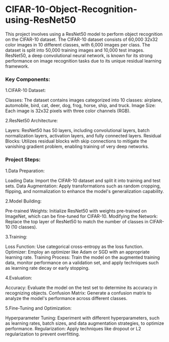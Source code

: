 # CIFAR-10-Object-Recognition-using-ResNet50

This project involves using a ResNet50 model to perform object recognition on the CIFAR-10 dataset. The CIFAR-10 dataset consists of 60,000 32x32 color images in 10 different classes, with 6,000 images per class. The dataset is split into 50,000 training images and 10,000 test images. ResNet50, a deep convolutional neural network, is known for its strong performance on image recognition tasks due to its unique residual learning framework.

<h3>Key Components:</h3>

1.CIFAR-10 Dataset:

Classes: The dataset contains images categorized into 10 classes: airplane, automobile, bird, cat, deer, dog, frog, horse, ship, and truck.
Image Size: Each image is 32x32 pixels with three color channels (RGB).

2.ResNet50 Architecture:

Layers: ResNet50 has 50 layers, including convolutional layers, batch normalization layers, activation layers, and fully connected layers.
Residual Blocks: Utilizes residual blocks with skip connections to mitigate the vanishing gradient problem, enabling training of very deep networks.

<h3>Project Steps:</h3>

1.Data Preparation:

Loading Data: Import the CIFAR-10 dataset and split it into training and test sets.
Data Augmentation: Apply transformations such as random cropping, flipping, and normalization to enhance the model's generalization capability.

2.Model Building:

Pre-trained Weights: Initialize ResNet50 with weights pre-trained on ImageNet, which can be fine-tuned for CIFAR-10.
Modifying the Network: Replace the top layer of ResNet50 to match the number of classes in CIFAR-10 (10 classes).

3.Training:

Loss Function: Use categorical cross-entropy as the loss function.
Optimizer: Employ an optimizer like Adam or SGD with an appropriate learning rate.
Training Process: Train the model on the augmented training data, monitor performance on a validation set, and apply techniques such as learning rate decay or early stopping.

4.Evaluation:

Accuracy: Evaluate the model on the test set to determine its accuracy in recognizing objects.
Confusion Matrix: Generate a confusion matrix to analyze the model's performance across different classes.

5.Fine-Tuning and Optimization:

Hyperparameter Tuning: Experiment with different hyperparameters, such as learning rates, batch sizes, and data augmentation strategies, to optimize performance.
Regularization: Apply techniques like dropout or L2 regularization to prevent overfitting.
